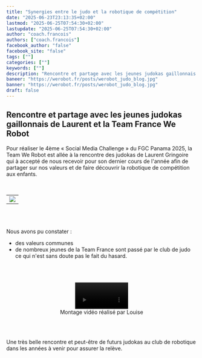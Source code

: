 ```yaml
---
title: "Synergies entre le judo et la robotique de compétition"
date: "2025-06-23T23:13:35+02:00"
lastmod: "2025-06-25T07:54:30+02:00"
lastupdate: "2025-06-25T07:54:30+02:00"
author: "coach.francois"
authors: ["coach.francois"]
facebook_author: "false"
facebook_site: "false"
tags: [""]
categories: [""]
keywords: [""]
description: "Rencontre et partage avec les jeunes judokas gaillonnais de Laurent et la Team France We Robot"
baneer: "https://werobot.fr/posts/werobot_judo_blog.jpg"
banner: "https://werobot.fr/posts/werobot_judo_blog.jpg"
draft: false
---
```

## Rencontre et partage avec les jeunes judokas gaillonnais de Laurent et la Team France We Robot

Pour réaliser le 4ème « Social Media Challenge » du FGC Panama 2025, la Team We Robot est allée à la rencontre des judokas de Laurent Gringoire qui à accepté de nous recevoir pour son dernier cours de l'année afin de partager sur nos valeurs et de faire découvrir la robotique de compétition aux enfants.

<br>
<center>
<table width="30%">
<tr>
<td><img src="https://werobot.fr/posts/werobot_judo_challenge4.jpg"></td>
</tr>
</table>
</center>
<br><br>

Nous avons pu constater :

 - des valeurs communes
 - de nombreux jeunes de la Team France sont passé par le club de judo ce qui n'est sans doute pas le fait du hasard.

<br><br>
<center>
<figure>
<video width="33%" controls>
<source src="https://werobot.fr/posts/werobot_judo.mp4"/>
</video>
<figcaption>Montage vidéo réalisé par Louise</figcaption>
</figure>
</center>
<br><br>

Une très belle rencontre et peut-être de futurs judokas au club de robotique dans les années à venir pour assurer la relève.











